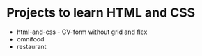 # Projects to learn HTML and CSS

* html-and-css - CV-form without grid and flex
* omnifood
* restaurant
 
